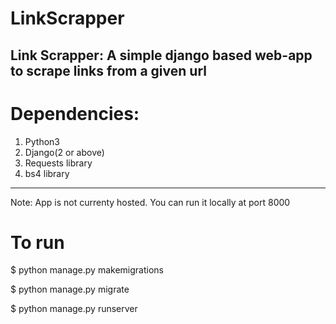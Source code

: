 # LinkScrapper
Link Scrapper: A simple django based web-app to scrape links from a given url
------------------------------------------------------------------------------
# Dependencies: 
1. Python3
2. Django(2 or above) <pip install django>
3. Requests library <pip install requests>
4. bs4 library <pip install bs4>
------------------------------------------------------------------------------------------
Note: App is not currenty hosted. You can run it locally at port 8000
# To run

$ python manage.py makemigrations

$ python manage.py migrate

$ python manage.py runserver
